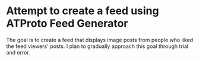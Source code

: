 # Attempt to create a feed using ATProto Feed Generator
The goal is to create a feed that displays image posts from people who liked the feed viewers' posts.
I plan to gradually approach this goal through trial and error.
